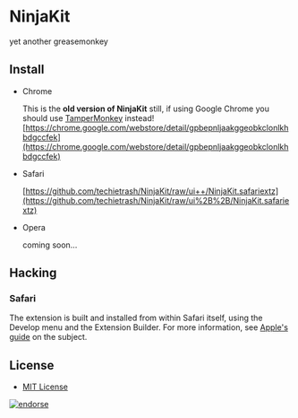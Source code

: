 # NinjaKit
yet another greasemonkey

## Install
- Chrome

    This is the **old version of NinjaKit** still, if using Google Chrome you should use [TamperMonkey](https://chrome.google.com/webstore/detail/tampermonkey/dhdgffkkebhmkfjojejmpbldmpobfkfo) instead!
    [https://chrome.google.com/webstore/detail/gpbepnljaakggeobkclonlkhbdgccfek](https://chrome.google.com/webstore/detail/gpbepnljaakggeobkclonlkhbdgccfek)

- Safari

    [https://github.com/techietrash/NinjaKit/raw/ui++/NinjaKit.safariextz](https://github.com/techietrash/NinjaKit/raw/ui%2B%2B/NinjaKit.safariextz)

- Opera

    coming soon...

## Hacking
### Safari
The extension is built and installed from within Safari itself, using the Develop menu and the Extension Builder. For more information, see [Apple's guide](https://developer.apple.com/library/safari/documentation/Tools/Conceptual/SafariExtensionGuide/UsingExtensionBuilder/UsingExtensionBuilder.html#//apple_ref/doc/uid/TP40009977-CH2-SW1) on the subject.
    
## License
- [MIT License](http://os0x.mit-license.org/)

[![endorse](http://api.coderwall.com/os0x/endorsecount.png)](http://coderwall.com/os0x)
